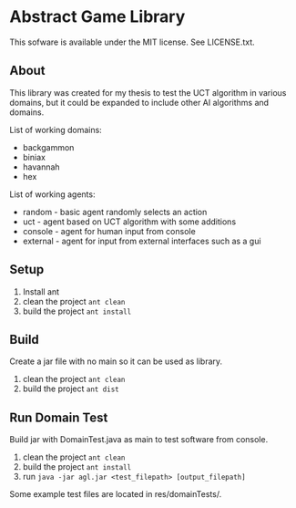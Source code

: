 Abstract Game Library
=====================

This sofware is available under the MIT license. See LICENSE.txt.

About
-----

This library was created for my thesis to test the UCT algorithm in various
domains, but it could be expanded to include other AI algorithms and domains.

List of working domains:
- backgammon
- biniax
- havannah
- hex

List of working agents:
- random - basic agent randomly selects an action
- uct - agent based on UCT algorithm with some additions
- console - agent for human input from console
- external - agent for input from external interfaces such as a gui

Setup
-----

1. Install ant
2. clean the project `ant clean`
3. build the project `ant install`

Build
-----

Create a jar file with no main so it can be used as library.

1. clean the project `ant clean`
2. build the project `ant dist`

Run Domain Test
---------------

Build jar with DomainTest.java as main to test software from console.

1. clean the project `ant clean`
2. build the project `ant install`
3. run `java -jar agl.jar <test_filepath> [output_filepath]`

Some example test files are located in res/domainTests/.
